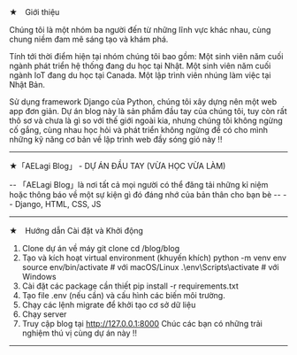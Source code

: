 ★　Giới thiệu

Chúng tôi là một nhóm ba người đến từ những lĩnh vực khác nhau, cùng chung niềm đam mê sáng tạo và khám phá.

Tính tới thời điểm hiện tại nhóm chúng tôi bao gồm:
  Một sinh viên năm cuối ngành phát triển hệ thống đang du học tại Nhật.
  Một sinh viên năm cuối ngành IoT đang du học tại Canada.
  Một lập trình viên nhúng làm việc tại Nhật Bản.
  
Sử dụng framework Django của Python, chúng tôi xây dựng nên một web app đơn giản.
Dự án blog này là sản phẩm đầu tay của chúng tôi, tuy còn rất thô sơ và chưa là gì so với thế giới ngoài kia,
nhưng chúng tôi không ngừng cố gắng, cùng nhau học hỏi và phát triển không ngừng để có cho mình những kỹ năng cơ bản về lập trình web đầy sóng gió này !!

-------------------------------------------------------------------------------------------------------
★「AELagi Blog」 - DỰ ÁN ĐẦU TAY (VỪA HỌC VỪA LÀM)

-- 「AELagi Blog」là nơi tất cả mọi người có thể đăng tải những kỉ niệm hoặc thông báo về một sự kiện gì đó đáng nhớ của bản thân cho bạn bè --
--  Django, HTML, CSS, JS

-------------------------------------------------------------------------------------------------------
★　Hướng dẫn Cài đặt và Khởi động
1. Clone dự án về máy
  git clone <repository-url>
  cd /blog/blog
2. Tạo và kích hoạt virtual environment (khuyến khích)
  python -m venv env
  source env/bin/activate  # với macOS/Linux
  .\env\Scripts\activate   # với Windows
3. Cài đặt các package cần thiết
  pip install -r requirements.txt
4. Tạo file .env (nếu cần) và cấu hình các biến môi trường.
5. Chạy các lệnh migrate để khởi tạo cơ sở dữ liệu
6. Chạy server
7. Truy cập blog tại http://127.0.0.1:8000
Chúc các bạn có những trải nghiệm thú vị cùng dự án này !!
-------------------------------------------------------------------------------------------------------





